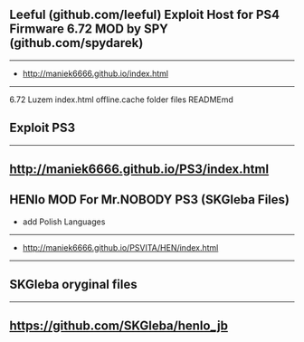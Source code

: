 ## Leeful (github.com/leeful) Exploit Host for PS4 Firmware 6.72 MOD by SPY (github.com/spydarek)
---
- http://maniek6666.github.io/index.html
---
6.72 Luzem
index.html
offline.cache
folder files
READMEmd

## Exploit PS3
---
http://maniek6666.github.io/PS3/index.html
---
## HENlo MOD For Mr.NOBODY PS3 (SKGleba Files)
- add Polish Languages
---
- http://maniek6666.github.io/PSVITA/HEN/index.html
---
## SKGleba oryginal files
---
https://github.com/SKGleba/henlo_jb
---
